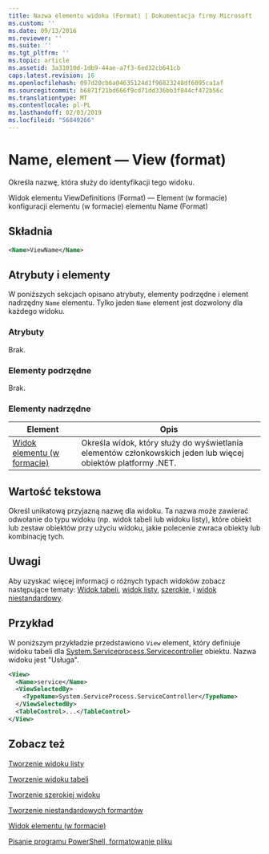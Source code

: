```yaml
---
title: Nazwa elementu widoku (Format) | Dokumentacja firmy Microsoft
ms.custom: ''
ms.date: 09/13/2016
ms.reviewer: ''
ms.suite: ''
ms.tgt_pltfrm: ''
ms.topic: article
ms.assetid: 3a31010d-1db9-44ae-a7f3-6ed32cb641cb
caps.latest.revision: 16
ms.openlocfilehash: 097d20cb6a04635124d1f96823248df6095ca1af
ms.sourcegitcommit: b6871f21bd666f9cd71dd336bb3f844cf472b56c
ms.translationtype: MT
ms.contentlocale: pl-PL
ms.lasthandoff: 02/03/2019
ms.locfileid: "56849266"
---
```

# <a name="name-element-for-view-format"></a>Name, element — View (format)

Określa nazwę, która służy do identyfikacji tego widoku.

Widok elementu ViewDefinitions (Format) — Element (w formacie) konfiguracji elementu (w formacie) elementu Name (Format)

## <a name="syntax"></a>Składnia

```xml
<Name>ViewName</Name>
```

## <a name="attributes-and-elements"></a>Atrybuty i elementy

W poniższych sekcjach opisano atrybuty, elementy podrzędne i element nadrzędny `Name` elementu. Tylko jeden `Name` element jest dozwolony dla każdego widoku.

### <a name="attributes"></a>Atrybuty

Brak.

### <a name="child-elements"></a>Elementy podrzędne

Brak.

### <a name="parent-elements"></a>Elementy nadrzędne

|Element|Opis|
|-------------|-----------------|
|[Widok elementu (w formacie)](./view-element-format.md)|Określa widok, który służy do wyświetlania elementów członkowskich jeden lub więcej obiektów platformy .NET.|

## <a name="text-value"></a>Wartość tekstowa

Określ unikatową przyjazną nazwę dla widoku. Ta nazwa może zawierać odwołanie do typu widoku (np. widok tabeli lub widoku listy), które obiekt lub zestaw obiektów przy użyciu widoku, jakie polecenie zwraca obiekty lub kombinację tych.

## <a name="remarks"></a>Uwagi

Aby uzyskać więcej informacji o różnych typach widoków zobacz następujące tematy: [Widok tabeli](./creating-a-table-view.md), [widok listy](./creating-a-list-view.md), [szerokie](./creating-a-wide-view.md), i [widok niestandardowy](./creating-custom-controls.md).

## <a name="example"></a>Przykład

W poniższym przykładzie przedstawiono `View` element, który definiuje widoku tabeli dla [System.Serviceprocess.Servicecontroller](/dotnet/api/System.ServiceProcess.ServiceController) obiektu. Nazwa widoku jest "Usługa".

```xml
<View>
  <Name>service</Name>
  <ViewSelectedBy>
    <TypeName>System.ServiceProcess.ServiceController</TypeName>
  </ViewSelectedBy>
  <TableControl>...</TableControl>
</View>

```

## <a name="see-also"></a>Zobacz też

[Tworzenie widoku listy](./creating-a-list-view.md)

[Tworzenie widoku tabeli](./creating-a-table-view.md)

[Tworzenie szerokiej widoku](./creating-a-wide-view.md)

[Tworzenie niestandardowych formantów](./creating-custom-controls.md)

[Widok elementu (w formacie)](./view-element-format.md)

[Pisanie programu PowerShell, formatowanie pliku](./writing-a-powershell-formatting-file.md)
